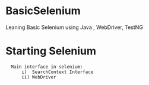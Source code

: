 # BasicSelenium
Leaning Basic Selenium using Java , WebDriver, TestNG

# Starting Selenium
      Main interface in selenium:
          i)  SearchContext Interface
          ii) WebDriver
          
      

